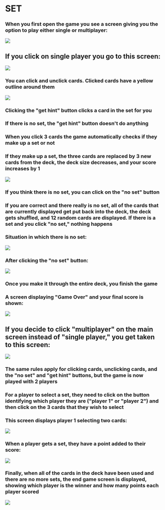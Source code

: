 # SET


### When you first open the game you see a screen giving you the option to play either single or multiplayer:

![](screenshots/mainscreen.png)

## If you click on single player you go to this screen:

![](screenshots/singleplayer.png)

### You can click and unclick cards. Clicked cards have a yellow outline around them

![](screenshots/singleplayer-firstclicks.png)
### Clicking the "get hint" button clicks a card in the set for you
### If there is no set, the "get hint" button doesn't do anything

### When you click 3 cards the game automatically checks if they make up a set or not
### If they make up a set, the three cards are replaced by 3 new cards from the deck, the deck size decreases, and your score increases by 1

![](screenshots/singleplayer-firstset.png)

### If you think there is no set, you can click on the "no set" button
### If you are correct and there really is no set, all of the cards that are currently displayed get put back into the deck, the deck gets shuffled, and 12 random cards are displayed. If there is a set and you click "no set," nothing happens

### Situation in which there is no set:
![](screenshots/singleplayer-noset.png)

### After clicking the "no set" button:
![](screenshots/singleplayer-noset2.png)

### Once you make it through the entire deck, you finish the game 
### A screen displaying "Game Over" and your final score is shown:
![](screenshots/singleplayer-gameover.png)

## If you decide to click "multiplayer" on the main screen instead of "single player," you get taken to this screen:
![](screenshots/multiplayer.png)

### The same rules apply for clicking cards, unclicking cards, and the "no set" and "get hint" buttons, but the game is now played with 2 players
### For a player to select a set, they need to click on the button identifying which player they are ("player 1" or "player 2") and then click on the 3 cards that they wish to select

### This screen displays player 1 selecting two cards:
![](screenshots/multiplayer-firstclicks.png)

### When a player gets a set, they have a point added to their score:
![](screenshots/multiplayer-firstset.png)

### Finally, when all of the cards in the deck have been used and there are no more sets, the end game screen is displayed, showing which player is the winner and how many points each player scored
![](screenshots/multiplayer-gameover.png)



